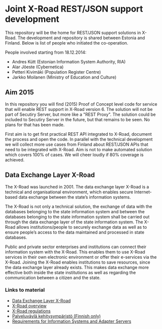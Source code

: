 # Joint X-Road REST/JSON support development 

This repository will be the home for REST/JSON support solutions in X-Road. The development and repository is shared between Estonia and Finland. Below is list of people who initiated the co-operation. 

People involved starting from 18.12.2014:
* Andres Kütt (Estonian Information System Authority, RIA)
* Alar Jõeste (Cybernetica)
* Petteri Kivimäki (Population Register Centre)
* Jarkko Moilanen (Ministry of Education and Culture)

## Aim 2015
In this repository you will find (2015) Proof of Concept level code for service that will enable REST support in X-Road version 6. The solution will not be part of Secutiry Server, but more like a "REST Proxy". The solution could be included to Secutiry Server in the future, but that remains to be seen. No plans for that has been made. 

First aim is to get first practical REST API integrated to X-Road, document the process and open the code. In parallel with the technical development we will collect more use cases from Finland about REST/JSON APIs that need to be integrated with X-Road. Aim is not to make automated solution which covers 100% of cases. We will cheer loudly if 80% coverage is achieved. 


## Data Exchange Layer X-Road

The X-Road was launched in 2001. The data exchange layer X-Road is a technical and organisational environment, which enables secure Internet-based data exchange between the state’s information systems.

The X-Road is not only a technical solution, the exchange of data with the databases belonging to the state information system and between the databases belonging to the state information system shall be carried out through the data exchange layer of the state information system. The X-Road allows institutions/people to securely exchange data as well as to ensure people’s access to the data maintained and processed in state databases.

Public and private sector enterprises and institutions can connect their information system with the X-Road. This enables them to use X-Road services in their own electronic environment or offer their e-services via the X-Road. Joining the X-Road enables institutions to save resources, since the data exchange layer already exists. This makes data exchange more effective both inside the state institutions as well as regarding the communication between a citizen and the state.

### Links to material

* [Data Exchange Layer X-Road](https://www.ria.ee/x-road/)
* [X-Road overview ](https://speakerdeck.com/pilvivayla/x-road-overview)
* [X-Road regulations](https://speakerdeck.com/pilvivayla/x-road-regulations)
* [Palveluväylä kehitysympäristö (Finnish only)](http://palveluvayla.fi)
* [Requirements for Information Systems and Adapter
Servers](http://x-road.ee/docs/eng/x-road_service_protocol.pdf)

